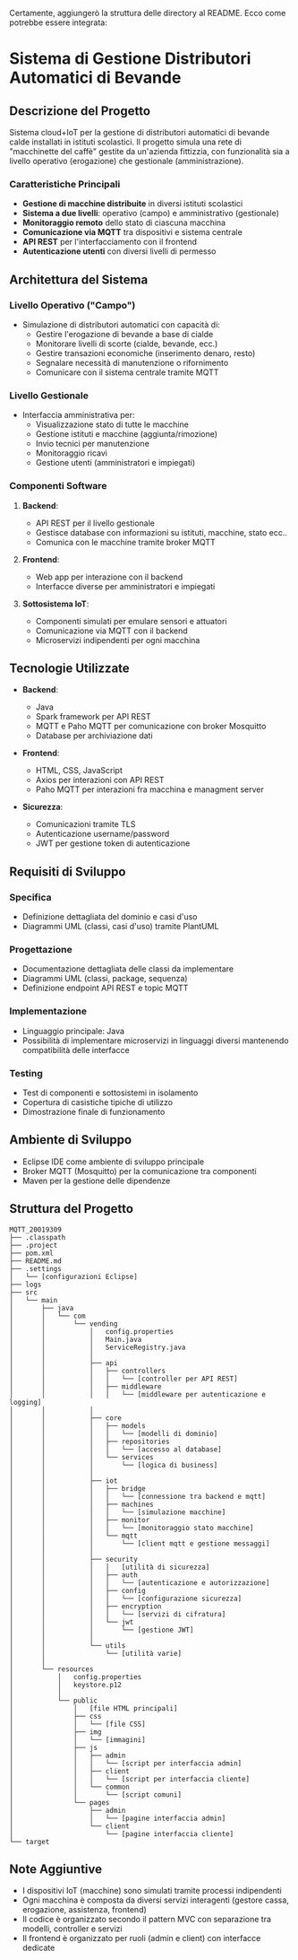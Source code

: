 Certamente, aggiungerò la struttura delle directory al README. Ecco come potrebbe essere integrata:

# Sistema di Gestione Distributori Automatici di Bevande

## Descrizione del Progetto
Sistema cloud+IoT per la gestione di distributori automatici di bevande calde installati in istituti scolastici. Il progetto simula una rete di "macchinette del caffè" gestite da un'azienda fittizzia, con funzionalità sia a livello operativo (erogazione) che gestionale (amministrazione).


### Caratteristiche Principali
- **Gestione di macchine distribuite** in diversi istituti scolastici
- **Sistema a due livelli**: operativo (campo) e amministrativo (gestionale)
- **Monitoraggio remoto** dello stato di ciascuna macchina
- **Comunicazione via MQTT** tra dispositivi e sistema centrale
- **API REST** per l'interfacciamento con il frontend
- **Autenticazione utenti** con diversi livelli di permesso


## Architettura del Sistema
### Livello Operativo ("Campo")
- Simulazione di distributori automatici con capacità di:
  - Gestire l'erogazione di bevande a base di cialde
  - Monitorare livelli di scorte (cialde, bevande, ecc.)
  - Gestire transazioni economiche (inserimento denaro, resto)
  - Segnalare necessità di manutenzione o rifornimento
  - Comunicare con il sistema centrale tramite MQTT

### Livello Gestionale
- Interfaccia amministrativa per:
  - Visualizzazione stato di tutte le macchine
  - Gestione istituti e macchine (aggiunta/rimozione)
  - Invio tecnici per manutenzione
  - Monitoraggio ricavi
  - Gestione utenti (amministratori e impiegati)

### Componenti Software
1. **Backend**:
   - API REST per il livello gestionale
   - Gestisce database con informazioni su istituti, macchine, stato ecc..
   - Comunica con le macchine tramite broker MQTT

2. **Frontend**:
   - Web app per interazione con il backend
   - Interfacce diverse per amministratori e impiegati

3. **Sottosistema IoT**:
   - Componenti simulati per emulare sensori e attuatori
   - Comunicazione via MQTT con il backend
   - Microservizi indipendenti per ogni macchina


## Tecnologie Utilizzate
- **Backend**:
  - Java
  - Spark framework per API REST
  - MQTT e Paho MQTT per comunicazione con broker Mosquitto
  - Database per archiviazione dati

- **Frontend**:
  - HTML, CSS, JavaScript
  - Axios per interazioni con API REST
  - Paho MQTT per interazioni fra macchina e managment server

- **Sicurezza**:
  - Comunicazioni tramite TLS
  - Autenticazione username/password
  - JWT per gestione token di autenticazione


## Requisiti di Sviluppo
### Specifica
- Definizione dettagliata del dominio e casi d'uso
- Diagrammi UML (classi, casi d'uso) tramite PlantUML

### Progettazione
- Documentazione dettagliata delle classi da implementare
- Diagrammi UML (classi, package, sequenza)
- Definizione endpoint API REST e topic MQTT

### Implementazione
- Linguaggio principale: Java
- Possibilità di implementare microservizi in linguaggi diversi mantenendo compatibilità delle interfacce

### Testing
- Test di componenti e sottosistemi in isolamento
- Copertura di casistiche tipiche di utilizzo
- Dimostrazione finale di funzionamento

## Ambiente di Sviluppo
- Eclipse IDE come ambiente di sviluppo principale
- Broker MQTT (Mosquitto) per la comunicazione tra componenti
- Maven per la gestione delle dipendenze

## Struttura del Progetto

```
MQTT_20019309
├── .classpath
├── .project
├── pom.xml
├── README.md
├── .settings
│   └── [configurazioni Eclipse]
├── logs
├── src
│   └── main
│       ├── java
│       │   └── com
│       │       └── vending
│       │           │   config.properties
│       │           │   Main.java
│       │           │   ServiceRegistry.java
│       │           │
│       │           ├── api
│       │           │   ├── controllers
│       │           │   │   └── [controller per API REST]
│       │           │   ├── middleware
│       │           │   │   └── [middleware per autenticazione e logging]
│       │           │
│       │           ├── core
│       │           │   ├── models
│       │           │   │   └── [modelli di dominio]
│       │           │   ├── repositories
│       │           │   │   └── [accesso al database]
│       │           │   └── services
│       │           │       └── [logica di business]
│       │           │
│       │           ├── iot
│       │           │   ├── bridge
│       │           │   │   └── [connessione tra backend e mqtt]
│       │           │   ├── machines
│       │           │   │   └── [simulazione macchine]
│       │           │   ├── monitor
│       │           │   │   └── [monitoraggio stato macchine]
│       │           │   └── mqtt
│       │           │       └── [client mqtt e gestione messaggi]
│       │           │
│       │           ├── security
│       │           │   │   [utilità di sicurezza]
│       │           │   ├── auth
│       │           │   │   └── [autenticazione e autorizzazione]
│       │           │   ├── config
│       │           │   │   └── [configurazione sicurezza]
│       │           │   ├── encryption
│       │           │   │   └── [servizi di cifratura]
│       │           │   └── jwt
│       │           │       └── [gestione JWT]
│       │           │
│       │           └── utils
│       │               └── [utilità varie]
│       │
│       └── resources
│           │   config.properties
│           │   keystore.p12
│           │
│           └── public
│               │   [file HTML principali]
│               ├── css
│               │   └── [file CSS]
│               ├── img
│               │   └── [immagini]
│               ├── js
│               │   ├── admin
│               │   │   └── [script per interfaccia admin]
│               │   ├── client
│               │   │   └── [script per interfaccia cliente]
│               │   └── common
│               │       └── [script comuni]
│               └── pages
│                   ├── admin
│                   │   └── [pagine interfaccia admin]
│                   └── client
│                       └── [pagine interfaccia cliente]
└── target
```

## Note Aggiuntive
- I dispositivi IoT (macchine) sono simulati tramite processi indipendenti
- Ogni macchina è composta da diversi servizi interagenti (gestore cassa, erogazione, assistenza, frontend)
- Il codice è organizzato secondo il pattern MVC con separazione tra modelli, controller e servizi
- Il frontend è organizzato per ruoli (admin e client) con interfacce dedicate